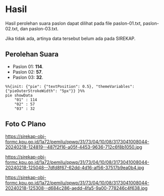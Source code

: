 # Hasil

Hasil perolehan suara paslon dapat dilihat pada file paslon-01.txt, paslon-02.txt, dan paslon-03.txt.

Jika tidak ada, artinya data tersebut belum ada pada SIREKAP.

## Perolehan Suara

 * Paslon 01: **114**.
 * Paslon 02: **57**.
 * Paslon 03: **32**.

```mermaid
%%{init: {"pie": {"textPosition": 0.5}, "themeVariables": {"pieOuterStrokeWidth": "5px"}} }%%
pie showData
    "01" : 114
    "02" : 57
    "03" : 32
```
## Foto C Plano

https://sirekap-obj-formc.kpu.go.id/1a72/pemilu/ppwp/31/73/04/10/08/3173041008044-20240218-124819--487f2f16-a05f-4453-9636-712c6f8b1050.jpg

https://sirekap-obj-formc.kpu.go.id/1a72/pemilu/ppwp/31/73/04/10/08/3173041008044-20240218-125048--7dfd8f67-62dd-4d16-af56-37517b9ea0b4.jpg

https://sirekap-obj-formc.kpu.go.id/1a72/pemilu/ppwp/31/73/04/10/08/3173041008044-20240218-125308--d684c286-aedd-4fa5-9a00-778246c4f638.jpg
